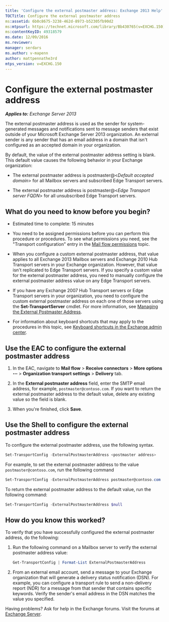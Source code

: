 ```yaml
---
title: 'Configure the external postmaster address: Exchange 2013 Help'
TOCTitle: Configure the external postmaster address
ms:assetid: 6b0c8675-3238-462d-8973-b52305fb90d2
ms:mtpsurl: https://technet.microsoft.com/library/Bb430765(v=EXCHG.150)
ms:contentKeyID: 49318579
ms.date: 12/09/2016
ms.reviewer: 
manager: serdars
ms.author: v-mapenn
author: mattpennathe3rd
mtps_version: v=EXCHG.150
---
```


# Configure the external postmaster address

_**Applies to:** Exchange Server 2013_

The external postmaster address is used as the sender for system-generated messages and notifications sent to message senders that exist outside of your Microsoft Exchange Server 2013 organization. An external sender is any sender that has an email address in a domain that isn't configured as an accepted domain in your organization.

By default, the value of the external postmaster address setting is blank. This default value causes the following behavior in your Exchange organization:

- The external postmaster address is postmaster@\<*Default accepted domain*\> for all Mailbox servers and subscribed Edge Transport servers.

- The external postmaster address is postmaster@\<*Edge Transport server FQDN*\> for all unsubscribed Edge Transport servers.

## What do you need to know before you begin?

- Estimated time to complete: 15 minutes

- You need to be assigned permissions before you can perform this procedure or procedures. To see what permissions you need, see the "Transport configuration" entry in the [Mail flow permissions](mail-flow-permissions-exchange-2013-help.md) topic.

- When you configure a custom external postmaster address, that value applies to all Exchange 2013 Mailbox servers and Exchange 2010 Hub Transport servers in your Exchange organization. However, that value isn't replicated to Edge Transport servers. If you specify a custom value for the external postmaster address, you need to manually configure the external postmaster address value on any Edge Transport servers.

- If you have any Exchange 2007 Hub Transport servers or Edge Transport servers in your organization, you need to configure the custom external postmaster address on each one of those servers using the **Set-TransportServer** cmdlet. For more information, see [Managing the External Postmaster Address](https://go.microsoft.com/fwlink/?linkid=279922).

- For information about keyboard shortcuts that may apply to the procedures in this topic, see [Keyboard shortcuts in the Exchange admin center](keyboard-shortcuts-in-the-exchange-admin-center-2013-help.md).

## Use the EAC to configure the external postmaster address

1. In the EAC, navigate to **Mail flow** \> **Receive connectors** \> **More options** ![More Options Icon](images/JJ150550.5381819e-3b21-4873-8714-e9b956290b28(EXCHG.150).gif "More Options Icon") \> **Organization transport settings** \> **Delivery** tab.

2. In the **External postmaster address** field, enter the SMTP email address, for example, `postmaster@contoso.com`. If you want to return the external postmaster address to the default value, delete any existing value so the field is blank.

3. When you're finished, click **Save**.

## Use the Shell to configure the external postmaster address

To configure the external postmaster address, use the following syntax.

```powershell
Set-TransportConfig -ExternalPostmasterAddress <postmaster address>
```

For example, to set the external postmaster address to the value `postmaster@contoso.com`, run the following command

```powershell
Set-TransportConfig -ExternalPostmasterAddress postmaster@contoso.com
```

To return the external postmaster address to the default value, run the following command:

```powershell
Set-TransportConfig -ExternalPostmasterAddress $null
```

## How do you know this worked?

To verify that you have successfully configured the external postmaster address, do the following:

1. Run the following command on a Mailbox server to verify the external postmaster address value:

    ```powershell
    Get-TransportConfig | Format-List ExternalPostmasterAddress
    ```

2. From an external email account, send a message to your Exchange organization that will generate a delivery status notification (DSN). For example, you can configure a transport rule to send a non-delivery report (NDR) for a message from that sender that contains specific keywords. Verify the sender's email address in the DSN matches the value you specified.

Having problems? Ask for help in the Exchange forums. Visit the forums at [Exchange Server](https://go.microsoft.com/fwlink/p/?linkid=60612).
